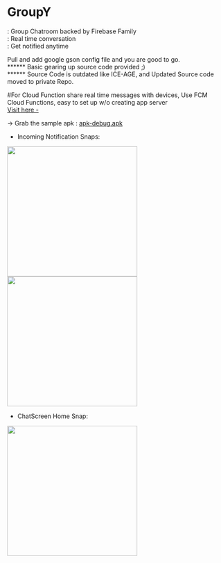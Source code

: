 # GroupY
: Group Chatroom backed by Firebase Family    
: Real time conversation  
: Get notified anytime  

Pull and add google gson config file and you are good to go.  
****** Basic gearing up source code provided ;)  
****** Source Code is outdated like ICE-AGE, and Updated Source code moved to private Repo.          

#For Cloud Function
share real time messages with devices, Use FCM Cloud Functions, easy to set up w/o creating app server    
[Visit here -](https://firebase.google.com/docs/functions/use-cases)

-> Grab the sample apk : [apk-debug.apk](https://github.com/Hemen07/CHATROOM/blob/master/app-debug.apk)

- Incoming Notification Snaps: 

<img src="https://github.com/Hemen07/Groupy/blob/master/Notification1.png" width="300"/> <img src="https://github.com/Hemen07/Groupy/blob/master/Notification2.png" width="300"/>

- ChatScreen Home Snap: 

<img src="https://github.com/Hemen07/Groupy/blob/master/ChatScreen.png" width="300"/>

